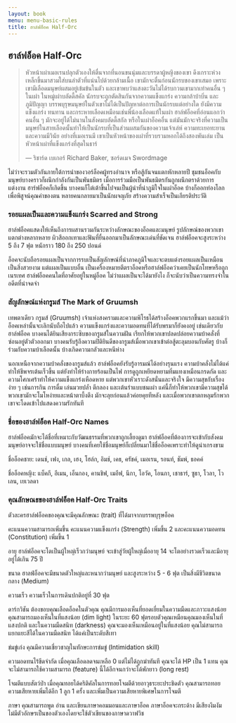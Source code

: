 ```yaml
---
layout: book
menu: menu-basic-rules
title: ฮาล์ฟอ็อค Half-Orc
---
```

## <a name="half-orc">ฮาล์ฟอ็อค Half-Orc</a>

> หัวหน้าเผ่าเมอเรนปลุกตัวเองให้ตื่นจากที่นอนขนนุ่มและบรรดาผู้หญิงของเขา ดึงเกราะห่วงเหล็กขึ้นมาสวมใส่บนลำตัวที่แน่นไปด้วยกล้ามเนื้อ เขามักจะตื่นก่อนนักรบของเขาเสมอ เพราะเขามีเลือดมนุษย์ผสมอยู่เข้มข้นในตัว และเขาพบว่าแสงตะวันไม่ได้รบกวนเขามากเท่าคนอื่น ๆ ในเผ่า ในหมู่เผ่าบลัดดี้สคัล นักรบจะถูกตัดสินกันจากความแข็งแกร่ง ความกล้าบ้าบิ่น และภูมิปัญญา บรรพบุรุษมนุษย์ในตัวเขาไม่ได้เป็นปัญหาต่อการเป็นนักรบแต่อย่างใด ยังมีความแข็งแกร่ง ทนทาน และกระหายเลือดเหมือนเช่นพี่น้องเลือดแท้ในเผ่า ฮาล์ฟอ็อคที่อ่อนแอกว่าคนอื่น ๆ มักจะอยู่ได้ไม่นานในสังคมบลัดดี้สกัล หรือในเผ่าอ็อคอื่น แต่มันมักจะจริงที่ความเป็นมนุษย์ในสายเลือดนั้นทำให้เป็นนักรบที่เป็นส่วนผสมกันของความเจ้าเล่ห์ ความทะเยอทะยาน และความมีวินัย อย่างที่เมอเรนมี เขาเป็นหัวหน้าของเผ่าที่รวบรวมหอกได้ถึงสองพันเล่ม เป็นหัวหน้าเผ่าที่แข็งแกร่งที่สุดในธาร์
>
> — ริชาร์ด เบเกอร์ Richard Baker, ซอร์ดเมจ Swordmage

ไม่ว่าจะรวมตัวกันภายใต้การนำของวอร์ล็อคผู้ทรงอำนาจ หรือสู้กันจนแตกหักหลายปี ชุมชนอ็อคกับมนุษย์บางคราวก็ผนึกกำลังกันเป็นพันธมิตร เมื่อการร่วมมือเป็นพันธมิตรกันถูกผนึกตราด้วยการแต่งงาน ฮาร์ฟอ็อคก็เกิดขึ้น บางคนก็ไต่เต้าขึ้นไปจนเป็นผู้นำที่น่าภูมิใจในเผ่าอ็อค บ้างก็ออกท่องโลกเพื่อพิสูจน์คุณค่าของตน หลายคนกลายมาเป็นนักผจญภัย สร้างความสำเร็จเป็นเกียรติประวัติ

### รอยแผลเป็นและความแข็งแกร่ง Scarred and Strong

ฮาล์ฟอ็อคแสดงให้เห็นถึงการผสานรวมกันระหว่างลักษณะของอ็อคและมนุษย์ รูปลักษณ์ของพวกเขาแตกต่างหลากหลาย ผิวสีออกเทาและฟันที่ยื่นออกมาเป็นลักษณะเด่นที่ชัดเจน ฮาล์ฟอ็อคจะสูงระหว่าง 5 ถึง 7 ฟุต หนักราว 180 ถึง 250 ปอนด์

อ็อคจะนับถือรอยแผลเป็นจากการรบเป็นสัญลักษณ์ที่น่าภาคภูมิใจและจะตบแต่งรอยแผลเป็นเหมือนเป็นสิ่งสวยงาม แต่แผลเป็นแบบอื่น เป็นเครื่องหมายตีตราอ็อคหรือฮาล์ฟอ็อคว่าเคยเป็นนักโทษหรือถูกเนรเทศ ฮาล์ฟอ็อคคนใดที่อาศัยอยู่ในหมู่อ็อค ไม่ว่าแผลเป็นจะได้มายังไง ก็จะนับว่าเป็นความทรงจำในอดีตที่น่าจดจำ

### สัญลักษณ์แห่งกรูมส์ The Mark of Gruumsh

เทพตาเดียว กรูมส์ (Gruumsh) เจ้าแห่งสงครามและความพิโรธได้สร้างอ็อคพวกแรกขึ้นมา และแม้ว่าอ็อคเหล่านั้นจะเลิกนับถือไปแล้ว ความแข็งแกร่งและความอดทนที่ได้รับพรมาก็ยังคงอยู่ เช่นเดียวกับฮาล์ฟอ็อค บางคนได้ยินเสียงกระซิบของกรูมส์ในความฝัน เรียกให้พวกเขาปลดปล่อยความบ้าคลั่งที่ซ่อนอยู่ตัวตัวออกมา บางคนรับรู้ถึงความปิติยินดีของกรูมส์เมื่อพวกเขาเข้าต่อสู้ตะลุมบอนกับศัตรู บ้างก็ร่วมกับความบ้าเลือดนั้น บ้างเกิดความกลัวและหนีห่าง

นอกเหนือจากความบ้าคลั่งของกรูมส์แล้ว ฮาล์ฟอ็อคยังรับรู้อารมณ์ได้อย่างรุนแรง ความบ้าคลั่งไม่ได้แค่ทำให้ชีพจรเต้นเร็วขึ้น แต่ยังทำให้ร่างกายร้อนเป็นไฟ การดูถูกเหยียดหยามทิ่มแทงเหมือนกรดกัด และความโศกเศร้าทำให้ความแข็งแกร่งเหือดหาย แต่พวกเขาหัวเราะดังสนั่นและจริงใจ มีความสุขกับเรื่องง่าย ๆ เช่นการกิน การดื่ม เล่นมวยปล้ำ ตีกลอง และเต้นรำแบบชนเผ่า แค่นี้ก็ทำให้พวกเขามีความสุขได้ พวกเขามักจะโมโหง่ายและหน้าตาบึ้งตึง มักจะลุยก่อนแล้วค่อยคุยทีหลัง และเมื่อพวกเขาตกหลุมรักพวกเขาจะโดดเข้าไปแสดงความรักทันที

### ชื่อของฮาล์ฟอ็อค Half-Orc Names

ฮาล์ฟอ็อคมักจะได้ชื่อที่เหมาะกับวัฒนธรรมที่พวกเขาถูกเลี้ยงดูมา ฮาล์ฟอ็อคที่ต้องการจะเข้ากับสังคมมนุษย์อาจจะใช้ชื่อแบบมนุษย์ บางคนที่เคยใช้ชื่อมนุษย์ก็เปลี่ยนมาใช้ชื่ออ็อคเพราะทำให้ดูน่าเกรงขาม

ชื่ออ็อคชาย: เดนช์, เฟง, เกล, เฮง, โฮล์ก, อิมช์, เคธ, ครัชค์, เมอเรน, รอนท์, ชัมพ์, ธอคค์

ชื่ออ็อคหญิง: แบ็คกี, อีเมน, เอ็นกอง, คานชิฟ, เมอีฟ, นีกา, โอวัค, โอนกา, เชาธาร์, ซูธา, โวลา, โวเลน, เยเวลดา

### คุณลักษณธของฮาล์ฟอ็อค Half-Orc Traits

ตัวละครฮาล์ฟอ็อคของคุณจะมีคุณลักษณะ (trait) ที่ได้มาจากบรรพบุรุษอ็อค

คะแนนความสามารถเพิ่มขึ้น คะแนนความแข็งแกร่ง (Strength) เพิ่มขึ้น 2 และคะแนนความอดทน (Constitution) เพิ่มขึ้น 1

อายุ ฮาล์ฟอ็อคจะโตเป็นผู้ใหญ่เร็วกว่ามนุษย์ จะเข้าสู่วัยผู้ใหญ่เมื่ออายุ 14 จะโตอย่างรวดเร็วและมีอายุอยู่ได้เกิน 75 ปี

ขนาด ฮาลฟ์อ็อคจะมีขนาดตัวใหญ่และหนากว่ามนุษย์ และสูงระหว่าง 5 - 6 ฟุต เป็นสิ่งมีชีวิตขนาดกลาง (Medium)

ความเร็ว ความเร็วในการเดินปกติอยู่ที่ 30 ฟุต

ดาร์กวิชัน ต้องขอบคุณเลือดอ็อคในตัวคุณ คุณมีการมองเห็นที่ยอดเยี่ยมในความมืดและภาวะแสงน้อย คุณสามารถมองเห็นในที่แสงน้อย (dim light) ในระยะ 60 ฟุตรอบตัวคุณเหมือนคุณมองเห็นในที่แสงปกติ และในความมืดสนิท (darkness) คุณจะมองเห็นเหมือนอยู่ในที่แสงน้อย คุณไม่สามารถแยกแยะสีได้ในความมืดสนิท ได้แค่เป็นระดับสีเทา

ข่มขู่เก่ง คุณมีความเชี่ยวชาญในทักษะการข่มขู่ (Intimidation skill)

ความอดทนไร้ขีดจำกัด เมื่อคุณเลือดลดจนเหลือ 0 แต่ไม่ได้ถูกฆ่าทันที คุณจะได้ HP เป็น 1 แทน คุณจะไม่สามารถใช้ความสามารถ (feature) นี้ได้อีกจนกว่าจะได้พักยาว (long rest)

โจมตีแบบสัตว์ป่า เมื่อคุณทอยได้คริติคัลในการทอยโจมตีด้วยอาวุธระยะประชิดตัว คุณสามารถทอยความเสียหายเพิ่มได้อีก 1 ลูก 1 ครั้ง และเพิ่มเป็นความเสียหายพิเศษในการโจมตี

ภาษา คุณสามารถพูด อ่าน และเขียนภาษาคอมมอนและภาษาอ็อค ภาษาอ็อคจะกระด้าง มีเสียงงึมงัม ไม่มีตัวอักษรเป็นของตัวเองโดยจะใช้ตัวเขียนของภาษาดวาฟวิช